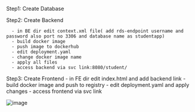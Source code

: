 Step1: Create Database

Step2: Create Backend

      - in BE dir edit context.xml file( add rds-endpoint username and password also port no 3306 and database name as studentapp)
      - build docker image
      - push image to dockerhub
      - edit deployment.yaml
      - change docker image name
      - apply all files
      - access backend via svc link:8080/student/
      
Step3: Create Frontend
      - in FE dir edit index.html and add backend link 
      - build docker image and push to registry
      - edit deployment.yaml and apply changes
      - access frontend via svc link
      

   ![image](https://github.com/user-attachments/assets/21432a9b-8229-4ee8-8c48-21c2d54be50e)

